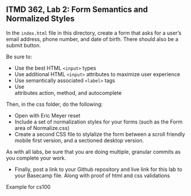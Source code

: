 ## ITMD 362, Lab 2: Form Semantics and Normalized Styles

In the `index.html` file in this directory, create a form that asks for
a user’s email address, phone number, and date of birth. There should also be a submit button.

Be sure to:

* Use the best HTML `<input>` types
* Use additional HTML `<input>` attributes to maximize user experience
* Use semantically associated `<label>` tags
* Use <form> attributes action, method, and autocomplete

Then, in the css folder, do the following:

* Open with Eric Meyer reset
* Include a set of normalization styles for your forms (such as the Form area of Normalize.css)
* Create a second CSS file to stylalize the form between a scroll friendly mobile first version, and a sectioned desktop version. 

As with all labs, be sure that you are doing multiple, granular commits as you
complete your work.

* Finally, post a link to your Github repository and live link for this lab to your Basecamp file. Along 
with proof of html and css validations

Example for cs100
